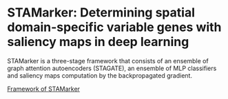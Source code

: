 # STAMarker: Determining spatial domain-specific variable genes with saliency maps in deep learning
STAMarker is a three-stage framework that consists of an ensemble of graph attention autoencoders (STAGATE), an ensemble of MLP classifiers and saliency maps computation by the backpropagated gradient.

[Framework of STAMarker](figs/stamarker_framework.png)
